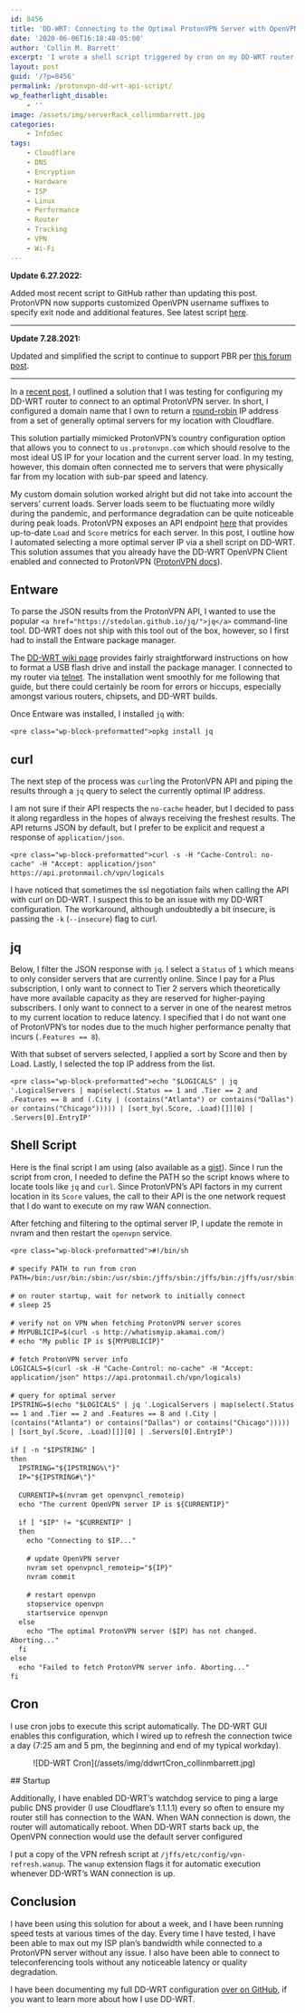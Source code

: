 ```yaml
---
id: 8456
title: 'DD-WRT: Connecting to the Optimal ProtonVPN Server with OpenVPN'
date: '2020-06-06T16:18:48-05:00'
author: 'Collin M. Barrett'
excerpt: 'I wrote a shell script triggered by cron on my DD-WRT router to automatically connect to the optimal ProtonVPN server via the OpenVPN Client'
layout: post
guid: '/?p=8456'
permalink: /protonvpn-dd-wrt-api-script/
wp_featherlight_disable:
    - ''
image: /assets/img/serverRack_collinmbarrett.jpg
categories:
    - InfoSec
tags:
    - Cloudflare
    - DNS
    - Encryption
    - Hardware
    - ISP
    - Linux
    - Performance
    - Router
    - Tracking
    - VPN
    - Wi-Fi
---
```


**Update 6.27.2022:**

Added most recent script to GitHub rather than updating this post. ProtonVPN now supports customized OpenVPN username suffixes to specify exit node and additional features. See latest script [here](https://github.com/collinbarrett/dd-wrt/blob/main/vpn-refresh.sh).

- - - - - -

**Update 7.28.2021:**

Updated and simplified the script to continue to support PBR per [this forum post](https://forum.dd-wrt.com/phpBB2/viewtopic.php?p=1242050).

- - - - - -

In a [recent post](/protonvpn-dd-wrt-dns/), I outlined a solution that I was testing for configuring my DD-WRT router to connect to an optimal ProtonVPN server. In short, I configured a domain name that I own to return a [round-robin](https://www.cloudflare.com/learning/dns/glossary/round-robin-dns/) IP address from a set of generally optimal servers for my location with Cloudflare.

This solution partially mimicked ProtonVPN’s country configuration option that allows you to connect to `us.protonvpn.com` which should resolve to the most ideal US IP for your location and the current server load. In my testing, however, this domain often connected me to servers that were physically far from my location with sub-par speed and latency.

My custom domain solution worked alright but did not take into account the servers’ current loads. Server loads seem to be fluctuating more wildly during the pandemic, and performance degradation can be quite noticeable during peak loads. ProtonVPN exposes an API endpoint [here](https://api.protonmail.ch/vpn/logicals) that provides up-to-date `Load` and `Score` metrics for each server. In this post, I outline how I automated selecting a more optimal server IP via a shell script on DD-WRT. This solution assumes that you already have the DD-WRT OpenVPN Client enabled and connected to ProtonVPN ([ProtonVPN docs](https://protonvpn.com/support/vpn-router-ddwrt/)).

## Entware

To parse the JSON results from the ProtonVPN API, I wanted to use the popular `<a href="https://stedolan.github.io/jq/">jq</a>` command-line tool. DD-WRT does not ship with this tool out of the box, however, so I first had to install the Entware package manager.

The [DD-WRT wiki page](https://wiki.dd-wrt.com/wiki/index.php/Installing_Entware) provides fairly straightforward instructions on how to format a USB flash drive and install the package manager. I connected to my router via [telnet](https://wiki.dd-wrt.com/wiki/index.php/Telnet/SSH_and_the_Command_Line). The installation went smoothly for me following that guide, but there could certainly be room for errors or hiccups, especially amongst various routers, chipsets, and DD-WRT builds.

Once Entware was installed, I installed `jq` with:

```
<pre class="wp-block-preformatted">opkg install jq
```

## curl

The next step of the process was `curl`ing the ProtonVPN API and piping the results through a `jq` query to select the currently optimal IP address.

I am not sure if their API respects the `no-cache` header, but I decided to pass it along regardless in the hopes of always receiving the freshest results. The API returns JSON by default, but I prefer to be explicit and request a response of `application/json`.

```
<pre class="wp-block-preformatted">curl -s -H "Cache-Control: no-cache" -H "Accept: application/json" https://api.protonmail.ch/vpn/logicals
```

I have noticed that sometimes the ssl negotiation fails when calling the API with curl on DD-WRT. I suspect this to be an issue with my DD-WRT configuration. The workaround, although undoubtedly a bit insecure, is passing the `-k` (`--insecure`) flag to curl.

## jq

Below, I filter the JSON response with `jq`. I select a `Status` of `1` which means to only consider servers that are currently online. Since I pay for a Plus subscription, I only want to connect to Tier 2 servers which theoretically have more available capacity as they are reserved for higher-paying subscribers. I only want to connect to a server in one of the nearest metros to my current location to reduce latency. I specified that I do not want one of ProtonVPN’s tor nodes due to the much higher performance penalty that incurs (`.Features == 8`).

With that subset of servers selected, I applied a sort by Score and then by Load. Lastly, I selected the top IP address from the list.

```
<pre class="wp-block-preformatted">echo "$LOGICALS" | jq '.LogicalServers | map(select(.Status == 1 and .Tier == 2 and .Features == 8 and (.City | (contains("Atlanta") or contains("Dallas") or contains("Chicago"))))) | [sort_by(.Score, .Load)[]][0] | .Servers[0].EntryIP'
```

## Shell Script

Here is the final script I am using (also available as a [gist](https://gist.github.com/collinbarrett/abeaf6edeb1cfb49d9beacd6d325d3c2)). Since I run the script from cron, I needed to define the PATH so the script knows where to locate tools like `jq` and `curl`. Since ProtonVPN’s API factors in my current location in its `Score` values, the call to their API is the one network request that I do want to execute on my raw WAN connection.

After fetching and filtering to the optimal server IP, I update the remote in nvram and then restart the `openvpn` service.

```
<pre class="wp-block-preformatted">#!/bin/sh

# specify PATH to run from cron
PATH=/bin:/usr/bin:/sbin:/usr/sbin:/jffs/sbin:/jffs/bin:/jffs/usr/sbin:/jffs/usr/bin:/mmc/sbin:/mmc/bin:/mmc/usr/sbin:/mmc/usr/bin:/opt/sbin:/opt/bin:/opt/usr/sbin:/opt/usr/bin

# on router startup, wait for network to initially connect
# sleep 25

# verify not on VPN when fetching ProtonVPN server scores
# MYPUBLICIP=$(curl -s http://whatismyip.akamai.com/)
# echo "My public IP is ${MYPUBLICIP}"

# fetch ProtonVPN server info
LOGICALS=$(curl -sk -H "Cache-Control: no-cache" -H "Accept: application/json" https://api.protonmail.ch/vpn/logicals)

# query for optimal server
IPSTRING=$(echo "$LOGICALS" | jq '.LogicalServers | map(select(.Status == 1 and .Tier == 2 and .Features == 8 and (.City | (contains("Atlanta") or contains("Dallas") or contains("Chicago"))))) | [sort_by(.Score, .Load)[]][0] | .Servers[0].EntryIP')

if [ -n "$IPSTRING" ]
then
  IPSTRING="${IPSTRING%\"}"
  IP="${IPSTRING#\"}"

  CURRENTIP=$(nvram get openvpncl_remoteip)
  echo "The current OpenVPN server IP is ${CURRENTIP}"

  if [ "$IP" != "$CURRENTIP" ]
  then
    echo "Connecting to $IP..."

    # update OpenVPN server
    nvram set openvpncl_remoteip="${IP}"
    nvram commit

    # restart openvpn
    stopservice openvpn
    startservice openvpn
  else
    echo "The optimal ProtonVPN server ($IP) has not changed. Aborting..."
  fi
else
  echo "Failed to fetch ProtonVPN server info. Aborting..."
fi
```

## Cron

I use cron jobs to execute this script automatically. The DD-WRT GUI enables this configuration, which I wired up to refresh the connection twice a day (7:25 am and 5 pm, the beginning and end of my typical workday).

<figure class="wp-block-image size-large">![DD-WRT Cron](/assets/img/ddwrtCron_collinmbarrett.jpg)</figure>## Startup

Additionally, I have enabled DD-WRT’s watchdog service to ping a large public DNS provider (I use Cloudflare’s 1.1.1.1) every so often to ensure my router still has connection to the WAN. When WAN connection is down, the router will automatically reboot. When DD-WRT starts back up, the OpenVPN connection would use the default server configured

I put a copy of the VPN refresh script at `/jffs/etc/config/vpn-refresh.wanup`. The `wanup` extension flags it for automatic execution whenever DD-WRT’s WAN connection is up.

## Conclusion

I have been using this solution for about a week, and I have been running speed tests at various times of the day. Every time I have tested, I have been able to max out my ISP plan’s bandwidth while connected to a ProtonVPN server without any issue. I also have been able to connect to teleconferencing tools without any noticeable latency or quality degradation.

I have been documenting my full DD-WRT configuration [over on GitHub](https://github.com/collinbarrett/dd-wrt), if you want to learn more about how I use DD-WRT.